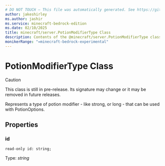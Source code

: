 ```yaml
---
# DO NOT TOUCH — This file was automatically generated. See https://github.com/mojang/minecraftapidocsgenerator to modify descriptions, examples, etc.
author: jakeshirley
ms.author: jashir
ms.service: minecraft-bedrock-edition
ms.date: 02/10/2025
title: minecraft/server.PotionModifierType Class
description: Contents of the @minecraft/server.PotionModifierType class.
monikerRange: "=minecraft-bedrock-experimental"
---
```

# PotionModifierType Class

> [!CAUTION]
> This class is still in pre-release.  Its signature may change or it may be removed in future releases.

Represents a type of potion modifier - like strong, or long - that can be used with PotionOptions.

## Properties

### **id**
`read-only id: string;`

Type: *string*
